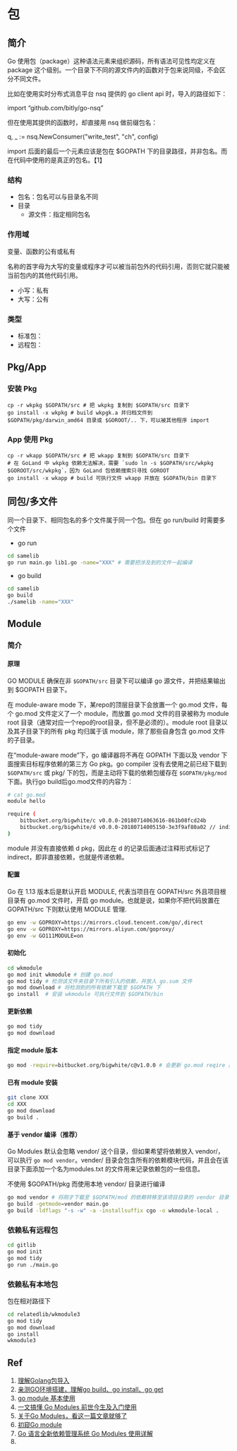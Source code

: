 # 包

## 简介

Go 使用包（package）这种语法元素来组织源码，所有语法可见性均定义在 package 这个级别。一个目录下不同的源文件内的函数对于包来说同级，不会区分不同文件。

比如在使用实时分布式消息平台 nsq 提供的 go client api 时，导入的路径如下：

   import “github.com/bitly/go-nsq”

但在使用其提供的函数时，却直接用 nsq 做前缀包名：

   q, _ := nsq.NewConsumer("write_test", "ch", config)

import 后面的最后一个元素应该是包在 $GOPATH 下的目录路径，并非包名。而在代码中使用的是真正的包名。【1】

### 结构

- 包名：包名可以与目录名不同
- 目录
  - 源文件：指定相同包名

### 作用域

变量、函数的公有或私有

名称的首字母为大写的变量或程序才可以被当前包外的代码引用，否则它就只能被当前包内的其他代码引用。

- 小写：私有
- 大写：公有

### 类型

- 标准包：
- 远程包：

## Pkg/App

### 安装 Pkg
```shell
cp -r wkpkg $GOPATH/src # 把 wkpkg 复制到 $GOPATH/src 目录下
go install -x wkpkg # build wkpgk.a 并归档文件到 $GOPATH/pkg/darwin_amd64 目录或 $GOROOT/.. 下，可以被其他程序 import
```

### App 使用 Pkg

```shell
cp -r wkapp $GOPATH/src # 把 wkapp 复制到 $GOPATH/src 目录下
# 在 GoLand 中 wkpkg 依赖无法解决，需要 `sudo ln -s $GOPATH/src/wkpkg $GOROOT/src/wkpkg`，因为 GoLand 包依赖搜索只寻找 GOROOT
go install -x wkapp # build 可执行文件 wkapp 并放在 $GOPATH/bin 目录下
```


## 同包/多文件

同一个目录下、相同包名的多个文件属于同一个包。但在 go run/build 时需要多个文件

- go run

```bash
cd samelib
go run main.go lib1.go -name="XXX" # 需要把涉及到的文件一起编译
```

- go build

```bash
cd samelib
go build 
./samelib -name="XXX"
```

## Module

### 简介

#### 原理

GO MODULE 确保在非 `$GOPATH/src` 目录下可以编译 go 源文件，并把结果输出到 $GOPATH 目录下。

在 module-aware  mode 下，某repo的顶层目录下会放置一个 go.mod 文件，每个 go.mod 文件定义了一个 module，而放置 go.mod 文件的目录被称为 module root 目录（通常对应一个repo的root目录，但不是必须的）。module root 目录以及其子目录下的所有 pkg 均归属于该 module，除了那些自身包含 go.mod 文件的子目录。

在“module-aware mode”下，go 编译器将不再在 GOPATH 下面以及 vendor 下面搜索目标程序依赖的第三方 Go pkg。go compiler 没有去使用之前已经下载到 `$GOPATH/src` 或 pkg/ 下的包，而是主动将下载的依赖包缓存在 `$GOPATH/pkg/mod` 下面。执行go build后go.mod文件的内容为：

```bash
# cat go.mod
module hello

require (
    bitbucket.org/bigwhite/c v0.0.0-20180714063616-861b08fcd24b
    bitbucket.org/bigwhite/d v0.0.0-20180714005150-3e3f9af80a02 // indirect
)
```

 module 并没有直接依赖 d pkg，因此在 d 的记录后面通过注释形式标记了 indirect，即非直接依赖，也就是传递依赖。

#### 配置

Go 在 1.13 版本后是默认开启 MODULE, 代表当项目在 GOPATH/src 外且项目根目录有 go.mod 文件时，开启 go module。也就是说，如果你不把代码放置在 GOPATH/src 下则默认使用 MODULE 管理.

```bash
go env -w GOPROXY=https://mirrors.cloud.tencent.com/go/,direct
go env -w GOPROXY=https://mirrors.aliyun.com/goproxy/
go env -w GO111MODULE=on
```

#### 初始化

```bash
cd wkmodule
go mod init wkmodule # 创建 go.mod
go mod tidy # 检测该文件夹目录下所有引入的依赖，并放入 go.sum 文件
go mod download # 将检测到的所有依赖下载至 $GOPATH 下
go install  # 安装 wkmodule 可执行文件到 $GOPATH/bin
```

#### 更新依赖

```bash
go mod tidy
go mod download
```

#### 指定 module 版本

```bash
go mod -require=bitbucket.org/bigwhite/c@v1.0.0 # 会更新 go.mod reqire 部分
```

#### 已有 module 安装

```bash
git clone XXX
cd XXX
go mod download
go build .
```

#### 基于 vendor 编译（推荐）

Go Modules 默认会忽略 vendor/ 这个目录，但如果希望将依赖放入 vendor/，可以执行 `go mod vendor`。vender/ 目录会包含所有的依赖模块代码，并且会在该目录下面添加一个名为modules.txt 的文件用来记录依赖包的一些信息。

不使用 $GOPATH/pkg 而使用本地 vendor/ 目录进行编译

```bash
go mod vendor # 将刚才下载至 $GOPATH/mod 的依赖转移至该项目目录的 vendor 目录下
go build -getmode=vendor main.go
go build -ldflags "-s -w" -a -installsuffix cgo -o wkmodule-local .
```
### 依赖私有远程包

```bash
cd gitlib
go mod init
go mod tidy
go run ./main.go
```

### 依赖私有本地包

包在相对路径下

```bash
cd relatedlib/wkmodule3
go mod tidy
go mod download
go install
wkmodule3
```

## Ref

1. [理解Golang包导入](https://studygolang.com/articles/3189)
1. [亲测GO环境搭建，理解go build、go install、go get](https://blog.csdn.net/zhangliangzi/article/details/77914943)
1. [go module 基本使用](https://www.cnblogs.com/chnmig/p/11806609.html)
1. [一文搞懂 Go Modules 前世今生及入门使用](https://www.cnblogs.com/wongbingming/p/12941021.html)
1. [关于Go Modules，看这一篇文章就够了](https://zhuanlan.zhihu.com/p/105556877?utm_source=wechat_session)
1. [初窥Go module](https://tonybai.com/2018/07/15/hello-go-module/)
1. [Go 语言全新依赖管理系统 Go Modules 使用详解](https://www.toutiao.com/i6714564564194689543/?tt_from=weixin&utm_campaign=client_share&wxshare_count=1&timestamp=1597249873&app=news_article&utm_source=weixin&utm_medium=toutiao_ios&use_new_style=1&req_id=2020081300311301001405309209375D1B&group_id=6714564564194689543)
1. 


